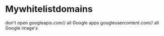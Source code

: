 # Mywhitelistdomains

don't open
googleapis.com// all Google apps
googleusercontent.com// all Google image's
